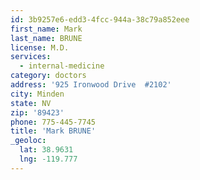 ```yaml
---
id: 3b9257e6-edd3-4fcc-944a-38c79a852eee
first_name: Mark
last_name: BRUNE
license: M.D.
services:
  - internal-medicine
category: doctors
address: '925 Ironwood Drive  #2102'
city: Minden
state: NV
zip: '89423'
phone: 775-445-7745
title: 'Mark BRUNE'
_geoloc:
  lat: 38.9631
  lng: -119.777
---
```


